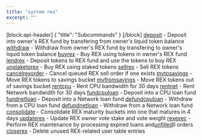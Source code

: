 ```yaml
---
title: "system rex"
excerpt: ""
---
```

[block:api-header]
{
  "title": "Subcommands"
}
[/block]
[deposit]() - Deposit into owner's REX fund by transfering from owner's liquid token balance
[withdraw]() - Withdraw from owner's REX fund by transfering to owner's liquid token balance
[buyrex]() - Buy REX using tokens in owner's REX fund
[lendrex]()  - Deposit tokens to REX fund and use the tokens to buy REX
[unstaketorex]() - Buy REX using staked tokens
[sellrex]() - Sell REX tokens
[cancelrexorder]() - Cancel queued REX sell order if one exists
[mvtosavings]() - Move REX tokens to savings bucket
[mvfromsavings]() - Move REX tokens out of savings bucket
[rentcpu]() - Rent CPU bandwidth for 30 days
[rentnet]() - Rent Network bandwidth for 30 days
[fundcpuloan]() - Deposit into a CPU loan fund
[fundnetloan]() - Deposit into a Network loan fund
[defundcpuloan]() - Withdraw from a CPU loan fund
[defundnetloan]() - Withdraw from a Network loan fund
[consolidate]() - Consolidate REX maturity buckets into one that matures in 4 days
[updaterex]() - Update REX owner vote stake and vote weight
[rexexec]() - Perform REX maintenance by processing expired loans and[unfilled]()ll orders
[closerex]() - Delete unused REX-related user table entries